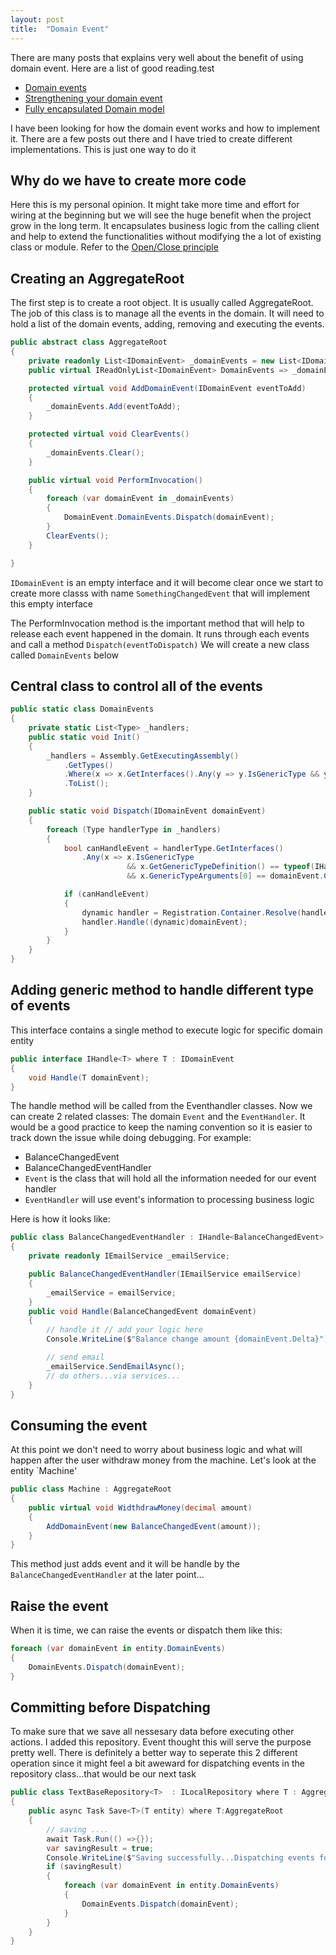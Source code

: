 ```yaml
---
layout: post
title:  "Domain Event"
---
```


There are many posts that explains very well about the benefit of using domain event. Here are a list of good reading.test

* [Domain events](https://docs.microsoft.com/en-us/dotnet/standard/microservices-architecture/microservice-ddd-cqrs-patterns/domain-events-design-implementation)
* [Strengthening your domain event](https://lostechies.com/jimmybogard/2010/04/08/strengthening-your-domain-domain-events)
* [Fully encapsulated Domain model](http://udidahan.com/2008/02/29/how-to-create-fully-encapsulated-domain-models/)

I have been looking for how the domain event works and how to implement it. There are a few posts out there and I have tried to create different implementations. This is just one way to do it

## Why do we have to create more code

Here this is my personal opinion. It might take more time and effort for wiring at the beginning but we will see the huge benefit when the project grow in the long term. It encapsulates business logic from the calling client and help to extend the functionalities without modifying the a lot of existing class or module. Refer to the [Open/Close principle](https://en.wikipedia.org/wiki/Open%E2%80%93closed_principle)

## Creating an AggregateRoot

The first step is to create a root object. It is usually called AggregateRoot. The job of this class is to manage all the events in the domain. It will need to hold a list of the domain events, adding, removing and executing the events.

```csharp
public abstract class AggregateRoot
{
    private readonly List<IDomainEvent> _domainEvents = new List<IDomainEvent>();
    public virtual IReadOnlyList<IDomainEvent> DomainEvents => _domainEvents;

    protected virtual void AddDomainEvent(IDomainEvent eventToAdd)
    {
        _domainEvents.Add(eventToAdd);
    }

    protected virtual void ClearEvents()
    {
        _domainEvents.Clear();
    }

    public virtual void PerformInvocation()
    {
        foreach (var domainEvent in _domainEvents)
        {
            DomainEvent.DomainEvents.Dispatch(domainEvent);
        }
        ClearEvents();
    }

}
```

`IDomainEvent` is an empty interface and it will become clear once we start to create more classs with name `SomethingChangedEvent` that will implement this empty interface

The PerformInvocation method is the important method that will help to release each event happened in the domain. It runs through each events and call a method `Dispatch(eventToDispatch)` We will create a new class called `DomainEvents` below

## Central class to control all of the events

```csharp
public static class DomainEvents
{
    private static List<Type> _handlers;
    public static void Init()
    {
        _handlers = Assembly.GetExecutingAssembly()
            .GetTypes()
            .Where(x => x.GetInterfaces().Any(y => y.IsGenericType && y.GetGenericTypeDefinition() == typeof(IHandle<>)))
            .ToList();
    }

    public static void Dispatch(IDomainEvent domainEvent)
    {
        foreach (Type handlerType in _handlers)
        {
            bool canHandleEvent = handlerType.GetInterfaces()
                .Any(x => x.IsGenericType
                          && x.GetGenericTypeDefinition() == typeof(IHandle<>)
                          && x.GenericTypeArguments[0] == domainEvent.GetType());

            if (canHandleEvent)
            {
                dynamic handler = Registration.Container.Resolve(handlerType);
                handler.Handle((dynamic)domainEvent);
            }
        }
    }
}
```

## Adding generic method to handle different type of events

This interface contains a single method to execute logic for specific domain entity

```csharp
public interface IHandle<T> where T : IDomainEvent
{
    void Handle(T domainEvent);
}
```

The handle method will be called from the Eventhandler classes. Now we can create 2 related classes: The domain `Event` and the `EventHandler`. It would be a good practice to keep the naming convention so it is easier to track down the issue while doing debugging. For example:

* BalanceChangedEvent
* BalanceChangedEventHandler
* `Event` is the class that will hold all the information needed for our event handler
* `EventHandler` will use event's information to processing business logic

Here is how it looks like:

```csharp
public class BalanceChangedEventHandler : IHandle<BalanceChangedEvent>
{
    private readonly IEmailService _emailService;

    public BalanceChangedEventHandler(IEmailService emailService)
    {
        _emailService = emailService;
    }
    public void Handle(BalanceChangedEvent domainEvent)
    {
        // handle it // add your logic here
        Console.WriteLine($"Balance change amount {domainEvent.Delta}");

        // send email
        _emailService.SendEmailAsync();
        // do others...via services...
    }
}
```

## Consuming the event

At this point we don't need to worry about business logic and what will happen after the user withdraw money from the machine. Let's look at the entity `Machine'

```csharp
public class Machine : AggregateRoot
{
    public virtual void WidthdrawMoney(decimal amount)
    {
        AddDomainEvent(new BalanceChangedEvent(amount));
    }
}

```

This method just adds event and it will be handle by the `BalanceChangedEventHandler` at the later point...

## Raise the event

When it is time, we can raise the events or dispatch them like this:

```csharp
foreach (var domainEvent in entity.DomainEvents)
{
    DomainEvents.Dispatch(domainEvent);
}
```

## Committing before Dispatching

To make sure that we save all nessesary data before executing other actions. I added this repository. Event thought this will serve the purpose pretty well. There is definitely a better way to seperate this 2 different operation since it might feel a bit aweward for dispatching events in the repository class...that would be our next task

```csharp
public class TextBaseRepository<T>  : ILocalRepository where T : AggregateRoot
{
    public async Task Save<T>(T entity) where T:AggregateRoot
    {
        // saving ....
        await Task.Run(() =>{});
        var savingResult = true;
        Console.WriteLine($"Saving successfully...Dispatching events for {typeof(T).Name}");
        if (savingResult)
        {
            foreach (var domainEvent in entity.DomainEvents)
            {
                DomainEvents.Dispatch(domainEvent);
            }
        }
    }
}
```
